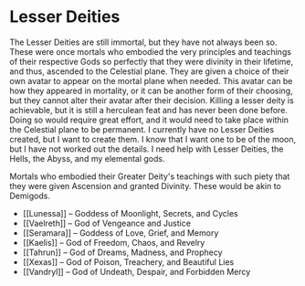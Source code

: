 # Lesser Deities

The Lesser Deities are still immortal, but they have not always been so. These were once mortals who embodied the very principles and teachings of their respective Gods so perfectly that they were divinity in their lifetime, and thus, ascended to the Celestial plane. They are given a choice of their own avatar to appear on the mortal plane when needed. This avatar can be how they appeared in mortality, or it can be another form of their choosing, but they cannot alter their avatar after their decision. Killing a lesser deity is achievable, but it is still a herculean feat and has never been done before. Doing so would require great effort, and it would need to take place within the Celestial plane to be permanent. I currently have no Lesser Deities created, but I want to create them. I know that I want one to be of the moon, but I have not worked out the details. I need help with Lesser Deities, the Hells, the Abyss, and my elemental gods.

Mortals who embodied their Greater Deity's teachings with such piety that they were given Ascension and granted Divinity. These would be akin to Demigods.

- [[Lunessa]] – Goddess of Moonlight, Secrets, and Cycles
- [[Vaelreth]] – God of Vengeance and Justice
- [[Seramara]] – Goddess of Love, Grief, and Memory
- [[Kaelis]] – God of Freedom, Chaos, and Revelry
- [[Tahrun]] – God of Dreams, Madness, and Prophecy
- [[Xexas]] – God of Poison, Treachery, and Beautiful Lies
- [[Vandryl]] – God of Undeath, Despair, and Forbidden Mercy